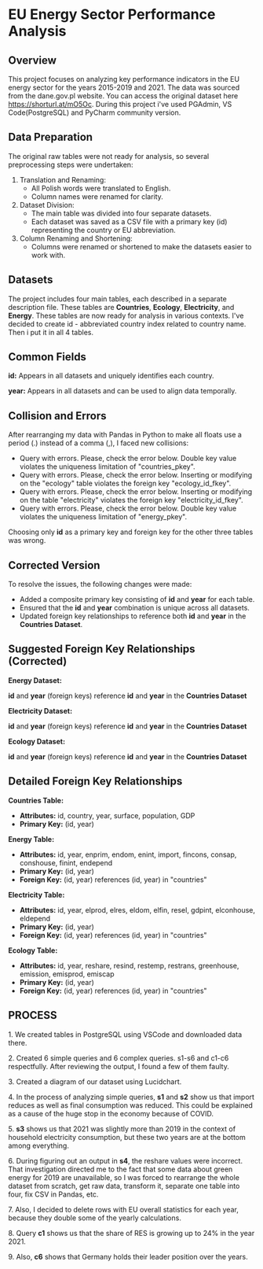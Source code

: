 <b><h1>EU Energy Sector Performance Analysis</h1></b>

<b><h2>Overview</h2></b>
This project focuses on analyzing key performance indicators in the EU energy sector for the years 2015-2019 and 2021. The data was sourced from the dane.gov.pl website. You can access the original dataset here https://shorturl.at/mO5Oc. During this project i've used PGAdmin, VS Code(PostgreSQL) and PyCharm community version. 

<b><h2>Data Preparation</h2></b>
The original raw tables were not ready for analysis, so several preprocessing steps were undertaken:
1. Translation and Renaming:
    - All Polish words were translated to English.
    - Column names were renamed for clarity.
2. Dataset Division:
    - The main table was divided into four separate datasets.
    - Each dataset was saved as a CSV file with a primary key (id) representing the country or EU abbreviation.
3. Column Renaming and Shortening:
    - Columns were renamed or shortened to make the datasets easier to work with.

<b><h2>Datasets</h2></b>
The project includes four main tables, each described in a separate description file. These tables are <b>Countries</b>, <b>Ecology</b>, <b>Electricity</b>, and <b>Energy</b>. These tables are now ready for analysis in various contexts. 
I've decided to create id - abbreviated country index related to country name. Then i put it in all 4 tables. 

<b><h2>Common Fields</h2></b>
<p>
    <b>id:</b> Appears in all datasets and uniquely identifies each country.
</p>
<p>
    <b>year:</b> Appears in all datasets and can be used to align data temporally.
</p>

<b><h2>Collision and Errors</h2></b>
<p>
    After rearranging my data with Pandas in Python to make all floats use a period (.) instead of a comma (,), I faced new collisions:
</p>
<ul>
    <li>Query with errors. Please, check the error below. Double key value violates the uniqueness limitation of "countries_pkey".</li>
    <li>Query with errors. Please, check the error below. Inserting or modifying on the "ecology" table violates the foreign key "ecology_id_fkey".</li>
    <li>Query with errors. Please, check the error below. Inserting or modifying on the table "electricity" violates the foreign key "electricity_id_fkey".</li>
    <li>Query with errors. Please, check the error below. Double key value violates the uniqueness limitation of "energy_pkey".</li>
</ul>
<p>
    Choosing only <b>id</b> as a primary key and foreign key for the other three tables was wrong.
</p>

<b><h2>Corrected Version</h2></b>
<p>
    To resolve the issues, the following changes were made:
</p>
<ul>
    <li>Added a composite primary key consisting of <b>id</b> and <b>year</b> for each table.</li>
    <li>Ensured that the <b>id</b> and <b>year</b> combination is unique across all datasets.</li>
    <li>Updated foreign key relationships to reference both <b>id</b> and <b>year</b> in the <b>Countries Dataset</b>.</li>
</ul>

<h2><b>Suggested Foreign Key Relationships (Corrected)</b></h2>

<b>Energy Dataset:</b>
<p>
    <b>id</b> and <b>year</b> (foreign keys) reference <b>id</b> and <b>year</b> in the <b>Countries Dataset</b>
</p>

<b>Electricity Dataset:</b>
<p>
    <b>id</b> and <b>year</b> (foreign keys) reference <b>id</b> and <b>year</b> in the <b>Countries Dataset</b>
</p>

<b>Ecology Dataset:</b>
<p>
    <b>id</b> and <b>year</b> (foreign keys) reference <b>id</b> and <b>year</b> in the <b>Countries Dataset</b>
</p>

<h2><b>Detailed Foreign Key Relationships</b></h2>

<b>Countries Table:</b>
<ul>
    <li><b>Attributes:</b> id, country, year, surface, population, GDP</li>
    <li><b>Primary Key:</b> (id, year)</li>
</ul>

<b>Energy Table:</b>
<ul>
    <li><b>Attributes:</b> id, year, enprim, endom, enint, import, fincons, consap, conshouse, finint, endepend</li>
    <li><b>Primary Key:</b> (id, year)</li>
    <li><b>Foreign Key:</b> (id, year) references (id, year) in "countries"</li>
</ul>

<b>Electricity Table:</b>
<ul>
    <li><b>Attributes:</b> id, year, elprod, elres, eldom, elfin, resel, gdpint, elconhouse, eldepend</li>
    <li><b>Primary Key:</b> (id, year)</li>
    <li><b>Foreign Key:</b> (id, year) references (id, year) in "countries"</li>
</ul>

<b>Ecology Table:</b>
<ul>
    <li><b>Attributes:</b> id, year, reshare, resind, restemp, restrans, greenhouse, emission, emisprod, emiscap</li>
    <li><b>Primary Key:</b> (id, year)</li>
    <li><b>Foreign Key:</b> (id, year) references (id, year) in "countries"</li>
</ul>

<b><h2>PROCESS</h2></b>
<p>
    1. We created tables in PostgreSQL using VSCode and downloaded data there.
</p>
<p>
    2. Created 6 simple queries and 6 complex queries. s1-s6 and c1-c6 respectfully. After reviewing the output, I found a few of them faulty.
</p>
<p>
    3. Created a diagram of our dataset using Lucidchart.
</p>
<p>
    4. In the process of analyzing simple queries, <b>s1</b> and <b>s2</b> show us that import reduces as well as final consumption was reduced. This could be explained as a cause of the huge stop in the economy because of COVID.
</p>
<p>
    5. <b>s3</b> shows us that 2021 was slightly more than 2019 in the context of household electricity consumption, but these two years are at the bottom among everything.
</p>
<p>
    6. During figuring out an output in <b>s4</b>, the reshare values were incorrect. That investigation directed me to the fact that some data about green energy for 2019 are unavailable, so I was forced to rearrange the whole dataset from scratch, get raw data, transform it, separate one table into four, fix CSV in Pandas, etc.
</p>
<p>
    7. Also, I decided to delete rows with EU overall statistics for each year, because they double some of the yearly calculations.
</p>
<p>
    8. Query <b>c1</b> shows us that the share of RES is growing up to 24% in the year 2021.
</p>
<p>
    9. Also, <b>c6</b> shows that Germany holds their leader position over the years.
</p>

